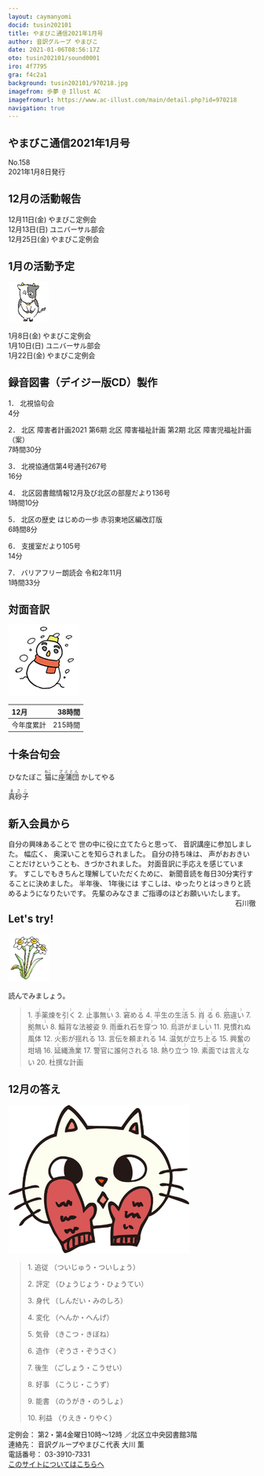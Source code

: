 ```yaml
---
layout: caymanyomi
docid: tusin202101
title: やまびこ通信2021年1月号
author: 音訳グループ やまびこ
date: 2021-01-06T08:56:17Z
oto: tusin202101/sound0001
iro: 4f7795
gra: f4c2a1
background: tusin202101/970218.jpg
imagefrom: 歩夢 @ Illust AC
imagefromurl: https://www.ac-illust.com/main/detail.php?id=970218
navigation: true
---
```

   


## <span data-dur="4.22" data-begin="2.750" id="xmri_0001">やまびこ通信2021年1月号</span>

<span data-dur="2.476" data-begin="6.970" id="xmri_0002">No.158</span>  
<span data-dur="4.538" data-begin="9.446" id="xmri_0003">2021年1月8日発行</span>

## <span data-dur="3.489" data-begin="19.224" id="xmri_0006">12月の活動報告</span>

<span data-dur="2.501" data-begin="22.713" id="xmri_0007">12月11日(金)</span>
<span data-dur="2.602" data-begin="25.214" id="xmri_0008">やまびこ定例会</span>  
<span data-dur="2.541" data-begin="27.816" id="xmri_0009">12月13日(日)</span>
<span data-dur="2.504" data-begin="30.357" id="xmri_000A">ユニバーサル部会</span>  
<span data-dur="2.514" data-begin="32.861" id="xmri_000B">12月25日(金)</span>
<span data-dur="4.003" data-begin="35.375" id="xmri_000C">やまびこ定例会</span>

## <span data-dur="3.25" data-begin="39.378" id="xmri_000D">1月の活動予定</span>

<img class="migi" src="media/tusin202101/cut1.png" alt="" />


<span data-dur="2.026" data-begin="42.628" id="xmri_000E">1月8日(金)</span>
<span data-dur="2.603" data-begin="44.654" id="xmri_000F">やまびこ定例会</span>  
<span data-dur="2.06" data-begin="47.257" id="xmri_0010">1月10日(日)</span>
<span data-dur="2.504" data-begin="49.317" id="xmri_0011">ユニバーサル部会</span>  
<span data-dur="2.391" data-begin="51.821" id="xmri_0012">1月22日(金)</span>
<span data-dur="4.003" data-begin="54.212" id="xmri_0013">やまびこ定例会</span>

## <span data-dur="4.728" data-begin="58.215" id="xmri_0014">録音図書（デイジー版CD）製作</span>


<span data-dur="0.815" data-begin="64.493" id="xmri_0016">1．</span>
<span data-dur="1.488" data-begin="65.308" id="xmri_0017">北視協句会</span>  
<span data-dur="1.905" data-begin="66.796" id="xmri_0018">4分</span>

<span data-dur="0.704" data-begin="68.701" id="xmri_0019">2．</span>
<span data-dur="3.302" data-begin="69.405" id="xmri_001A">北区 障害者計画2021</span>
<span data-dur="3.374" data-begin="72.707" id="xmri_001B">第6期 北区 障害福祉計画</span>
<span data-dur="3.789" data-begin="76.081" id="xmri_001C">第2期 北区 障害児福祉計画（案）</span>  
<span data-dur="2.743" data-begin="79.870" id="xmri_001D">7時間30分</span>

<span data-dur="0.871" data-begin="82.613" id="xmri_001E">3．</span>
<span data-dur="4.263" data-begin="83.484" id="xmri_001F">北視協通信第4号通刊267号</span>  
<span data-dur="2.078" data-begin="87.747" id="xmri_0020">16分</span>

<span data-dur="0.797" data-begin="89.825" id="xmri_0021">4．</span>
<span data-dur="5.491" data-begin="90.622" id="xmri_0022">北区図書館情報12月及び北区の部屋だより136号</span>  
<span data-dur="2.468" data-begin="96.113" id="xmri_0023">1時間10分</span>

<span data-dur="0.715" data-begin="98.581" id="xmri_0024">5．</span>
<span data-dur="4.833" data-begin="99.296" id="xmri_0025">北区の歴史 はじめの一歩 赤羽東地区編改訂版</span>  
<span data-dur="2.541" data-begin="104.129" id="xmri_0026">6時間8分</span>

<span data-dur="0.859" data-begin="106.670" id="xmri_0027">6．</span>
<span data-dur="2.433" data-begin="107.529" id="xmri_0028">支援室だより105号</span>  
<span data-dur="2.111" data-begin="109.962" id="xmri_0029">14分</span>

<span data-dur="0.828" data-begin="112.073" id="xmri_002A">7．</span>
<span data-dur="3.582" data-begin="112.901" id="xmri_002B">バリアフリー朗読会 令和2年11月</span>  
<span data-dur="4.393" data-begin="116.483" id="xmri_002C">1時間33分</span>

## <span data-dur="2.666" data-begin="120.876" id="xmri_002D">対面音訳</span>

<img class="migi" src="media/tusin202101/cut2.png" alt="" />


<span data-dur="1.224" data-begin="123.542" id="xmri_002E">12月</span>|<span data-dur="2.575" data-begin="124.766" id="xmri_002F">38時間</span>
|:---|---:|
<span data-dur="1.59" data-begin="127.341" id="xmri_0030">今年度累計</span>|<span data-dur="3.916" data-begin="128.931" id="xmri_0031">215時間</span>

## <span data-dur="3.467" data-begin="132.847" id="xmri_0032">十条台句会</span>

<span data-dur="1.289" data-begin="136.314" id="xmri_0033">ひなたぼこ</span>
<span data-dur="1.454" data-begin="137.603" id="xmri_0034"><ruby>猫<rt>ねこ</rt></ruby>に<ruby>座蒲団<rt>ざぶとん</rt></ruby></span>
<span data-dur="3.134" data-begin="139.057" id="xmri_0035">かしてやる</span>

<span data-dur="3.278" data-begin="148.768" id="xmri_0039" class="haigo"><ruby>真砂子<rt>まさこ</rt></ruby></span>

## <span data-dur="2.926" data-begin="152.046" id="xmri_003A">新入会員から</span>

<span data-dur="4.256" data-begin="154.972" id="xmri_003B">自分の興味あることで 世の中に役に立てたらと思って、</span>
<span data-dur="3.177" data-begin="159.228" id="xmri_003C">音訳講座に参加しました。</span>
<span data-dur="1.212" data-begin="162.405" id="xmri_003D">幅広く、</span>
<span data-dur="3.146" data-begin="163.617" id="xmri_003E">奥深いことを知らされました。</span>
<span data-dur="6.606" data-begin="166.763" id="xmri_003F">自分の持ち味は、 声がおおきいことだけということも、きづかされました。</span>
<span data-dur="3.995" data-begin="173.369" id="xmri_0040">対面音訳に手応えを感じています。</span>
<span data-dur="3.292" data-begin="177.364" id="xmri_0041">すこしでもきちんと理解していただくために、</span>
<span data-dur="5.668" data-begin="180.656" id="xmri_0042">新聞音読を毎日30分実行することに決めました。</span>
<span data-dur="2.249" data-begin="186.324" id="xmri_0043">半年後、 1年後には</span>
<span data-dur="4.869" data-begin="188.573" id="xmri_0044">すこしは、ゆったりとはっきりと読めるようになりたいです。</span>
<span data-dur="1.719" data-begin="193.442" id="xmri_0045">先輩のみなさま</span>
<span data-dur="3.536" data-begin="195.161" id="xmri_0046">ご指導のほどお願いいたします。</span>
<span data-dur="3.636" data-begin="198.697" id="xmri_0047" style="float:right;">石川徹</span>


## <span data-dur="2.449" data-begin="202.833" id="xmri_0049">Let's try!</span>

<img class="migi" src="media/tusin202101/cut3.png" alt="" />


<span data-dur="3.487" data-begin="205.282" id="xmri_004A">読んでみましょう。</span>


<blockquote markdown="1">
1. <ruby>手薬煉を引く<rt>（　　　）</rt></ruby>
2. <ruby>止事無い<rt>（　　　）</rt></ruby>
3. <ruby>窘める<rt>（　　　）</rt></ruby>
4. <ruby>平生の生活<rt>（　　　）</rt></ruby>
5. <ruby>肖る<rt>（　　　）</rt></ruby>
6. <ruby>筋違い<rt>（　　　）</rt></ruby>
7. <ruby>拠無い<rt>（　　　）</rt></ruby>
8. <ruby>鯔背な法被姿<rt>（　　　）</rt></ruby>
9. <ruby>雨垂れ石を穿つ<rt>（　　　）</rt></ruby>
10. <ruby>烏滸がましい<rt>（　　　）</rt></ruby>
11. <ruby>見慣れぬ風体<rt>（　　　）</rt></ruby>
12. <ruby>火影が揺れる<rt>（　　　）</rt></ruby>
13. <ruby>言伝を頼まれる<rt>（　　　）</rt></ruby>
14. <ruby>温気が立ち上る<rt>（　　　）</rt></ruby>
15. <ruby>興奮の坩堝<rt>（　　　）</rt></ruby>
16. <ruby>延縄漁業<rt>（　　　）</rt></ruby>
17. <ruby>警官に誰何される<rt>（　　　）</rt></ruby>
18. <ruby>熱り立つ<rt>（　　　）</rt></ruby>
19. <ruby>素面では言えない<rt>（　　　）</rt></ruby>
20. <ruby>杜撰な計画<rt>（　　　）</rt></ruby>
</blockquote>
 
## <span data-dur="2.192" data-begin="212.594" id="xmri_004C">12月の答え</span>

<img class="migi" src="media/tusin202101/cut4.png" alt="" />


<blockquote markdown="1">
<span data-dur="0.815" data-begin="214.786" id="xmri_004D">1. 追従</span>
<span data-dur="2.311" data-begin="215.601" id="xmri_004E">（ついじゅう・ついしょう）</span>

<span data-dur="0.704" data-begin="217.912" id="xmri_004F">2. 評定</span>
<span data-dur="2.386" data-begin="218.616" id="xmri_0050">（ひょうじょう・ひょうてい）</span>

<span data-dur="0.871" data-begin="221.002" id="xmri_0051">3. 身代</span>
<span data-dur="2.257" data-begin="221.873" id="xmri_0052">（しんだい・みのしろ）</span>

<span data-dur="0.797" data-begin="224.130" id="xmri_0053">4. 変化</span>
<span data-dur="2.102" data-begin="224.927" id="xmri_0054">（へんか・へんげ）</span>

<span data-dur="0.715" data-begin="227.029" id="xmri_0055">5. 気骨</span>
<span data-dur="2.136" data-begin="227.744" id="xmri_0056">（きこつ・きぼね）</span>

<span data-dur="0.859" data-begin="229.880" id="xmri_0057">6. 造作</span>
<span data-dur="2.243" data-begin="230.739" id="xmri_0058">（ぞうさ・ぞうさく）</span>

<span data-dur="0.828" data-begin="232.982" id="xmri_0059">7. 後生</span>
<span data-dur="2.22" data-begin="233.810" id="xmri_005A">（ごしょう・こうせい）</span>

<span data-dur="0.847" data-begin="236.030" id="xmri_005B">8. 好事</span>
<span data-dur="1.972" data-begin="236.877" id="xmri_005C">（こうじ・こうず）</span>

<span data-dur="0.813" data-begin="238.849" id="xmri_005D">9. 能書</span>
<span data-dur="2.255" data-begin="239.662" id="xmri_005E">（のうがき・のうしょ）</span>

<span data-dur="0.8" data-begin="241.917" id="xmri_005F">10. 利益</span>
<span data-dur="2.117" data-begin="242.717" id="xmri_0060">（りえき・りやく）</span>
</blockquote>


<span data-dur="1.205" data-begin="244.834" id="xmri_0061">定例会：</span>
<span data-dur="3.237" data-begin="246.039" id="xmri_0062">第2・第4金曜日10時～12時</span>
<span data-dur="3.047" data-begin="249.276" id="xmri_0063">／北区立中央図書館3階</span>  
<span data-dur="1.319" data-begin="252.323" id="xmri_0064">連絡先：</span>
<span data-dur="3.944" data-begin="253.642" id="xmri_0065">音訳グループやまびこ代表 大川 薫</span>  
<span data-dur="1.409" data-begin="257.586" id="xmri_0066">電話番号：</span>
<span data-dur="4.305" data-begin="258.995" id="xmri_0067">03-3910-7331</span>  
<a href="mailto:ymbk2016ml@gmail.com?Subject=やまびこウェブサイトについて" data-dur="5.93" data-begin="263.300" id="xmri_0068">このサイトについてはこちらへ</a>


